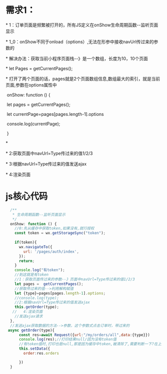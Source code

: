 # 需求1：

  \*   1：订单页面是频繁被打开的，所有JS定义在onShow生命周期函数--监听页面显示

  \*      1_0：onShow不同于onload（options）,无法在形参中接收navUrl传过来的参数的

  \*        解决办法：获取当前小程序页面栈--》是一个数组，长度为10，10个页面

  \*            let Pages = getCurrentPages();

  \*         打开了两个页面的话，pages就是2个页面数组信息,数组最大的索引，就是当前页面,参数在options属性中

​                    onShow: function () {

​                        let pages = getCurrentPages();

​                        let currentPage=pages[pages.length-1].options

​                        console.log(currentPage);

​                       }  

 \*         

  \*   2:获取页面中navUrl=Type传过来的值1/2/3

  \*   3:根据navUrl=Type传过来的值发送ajax

  \*   4:渲染页面

# js核心代码

```javascript
  /**
   * 生命周期函数--监听页面显示
   */
  onShow: function () {
    //0:先从缓存中获取token,如果没有,就行授权
    const token = wx.getStorageSync("token");
    
    if(token){
      wx.navigateTo({
        url: '/pages/auth/index',
      });
      return;
    }
    console.log("有token");
    //到这就是有token
    //1：获取页面传过来的参数--》页面中navUrl=Type传过来的值1/2/3
    let pages =  getCurrentPages();
    //获取传过来的值-->利用解构赋值
    let {type}=pages[pages.length-1].options;
    //console.log(type);
    //2:根据navUrl=Type传过来的值发送ajax
    this.getOrder(type);
   //   4:渲染页面
    //发送ajax请求
  },
  //发送ajax获取数据的方法-->参数，这个参数式点击订单时，带过来的
 async getOrder(type){
      const res=await Request({url:"/my/orders/all",data:{type}})
      console.log(res);//打印结果null/因为没有token值
      //有token值时,打印也是null,那是因为缓存中token,被清除了,需要判断一下?在上面0步:如果没有token值,就进行授权,获取token,有token值了,这样才能打印出订单,这个后台接口,自带请求头
      this.setData({
        order:res.orders

      })
  }

```

